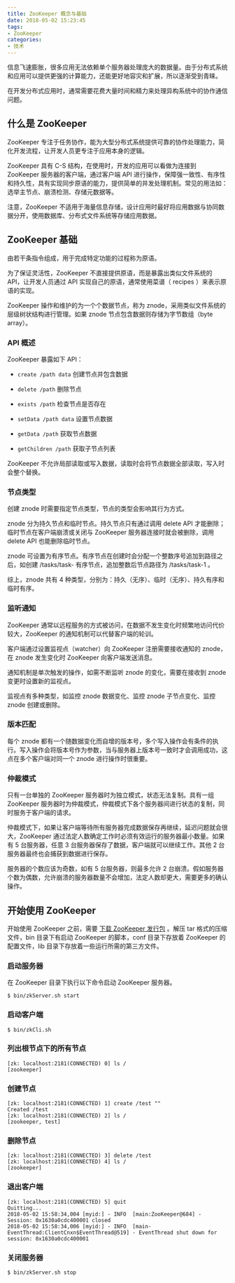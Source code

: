 ```yaml
---
title: ZooKeeper 概念与基础
date: 2018-05-02 15:23:45
tags:
- ZooKeeper
categories:
- 技术
---
```


信息飞速膨胀，很多应用无法依赖单个服务器处理庞大的数据量。由于分布式系统和应用可以提供更强的计算能力，还能更好地容灾和扩展，所以逐渐受到青睐。

在开发分布式应用时，通常需要花费大量时间和精力来处理异构系统中的协作通信问题。





<!-- more -->

## 什么是 ZooKeeper

ZooKeeper 专注于任务协作，能为大型分布式系统提供可靠的协作处理能力，简化开发流程，让开发人员更专注于应用本身的逻辑。

ZooKeeper 具有 C-S 结构，在使用时，开发的应用可以看做为连接到 ZooKeeper 服务器的客户端，通过客户端 API 进行操作，保障强一致性、有序性和持久性，具有实现同步原语的能力，提供简单的并发处理机制。常见的用法如：选举主节点、崩溃检测、存储元数据等。

注意，ZooKeeper 不适用于海量信息存储，设计应用时最好将应用数据与协同数据分开，使用数据库、分布式文件系统等存储应用数据。



## ZooKeeper 基础

由若干条指令组成，用于完成特定功能的过程称为原语。

为了保证灵活性，ZooKeeper 不直接提供原语，而是暴露出类似文件系统的 API，让开发人员通过 API 实现自己的原语，通常使用菜谱（ recipes ）来表示原语的实现。

ZooKeeper 操作和维护的为一个个数据节点，称为 znode，采用类似文件系统的层级树状结构进行管理。如果 znode 节点包含数据则存储为字节数组（byte array）。



### API 概述


ZooKeeper 暴露如下 API：

* `create /path data` 创建节点并包含数据


* `delete /path` 删除节点
* `exists /path` 检查节点是否存在
* `setData /path data` 设置节点数据
* `getData /path` 获取节点数据
* `getChildren /path` 获取子节点列表

ZooKeeper 不允许局部读取或写入数据，读取时会将节点数据全部读取，写入时会整个替换。



### 节点类型

创建 znode 时需要指定节点类型，节点的类型会影响其行为方式。

znode 分为持久节点和临时节点。持久节点只有通过调用 delete API 才能删除；临时节点在客户端崩溃或关闭与 ZooKeeper 服务器连接时就会被删除，调用 delete API 也能删除临时节点。

znode 可设置为有序节点。有序节点在创建时会分配一个整数序号追加到路径之后，如创建 /tasks/task- 有序节点，追加整数后节点路径为 /tasks/task-1 。

综上，znode 共有 4 种类型，分别为：持久（无序）、临时（无序）、持久有序和临时有序。 



### 监听通知

ZooKeeper 通常以远程服务的方式被访问，在数据不发生变化时频繁地访问代价较大，ZooKeeper 的通知机制可以代替客户端的轮训。

客户端通过设置监视点（watcher）向 ZooKeeper 注册需要接收通知的 znode，在 znode 发生变化时 ZooKeeper 向客户端发送消息。

通知机制是单次触发的操作，如需不断监听 znode 的变化，需要在接收到 znode 变更时设置新的监视点。

监视点有多种类型，如监控 znode 数据变化、监控 znode 子节点变化、监控 znode 创建或删除。



### 版本匹配

每个 znode 都有一个随数据变化而自增的版本号，多个写入操作会有条件的执行。写入操作会将版本号作为参数，当与服务器上版本号一致时才会调用成功，这点在多个客户端对同一个 znode 进行操作时很重要。



### 仲裁模式

只有一台单独的 ZooKeeper 服务器时为独立模式，状态无法复制。具有一组 ZooKeeper 服务器时为仲裁模式，仲裁模式下各个服务器间进行状态的复制，同时服务于客户端的请求。

仲裁模式下，如果让客户端等待所有服务器完成数据保存再继续，延迟问题就会很大，ZooKeeper 通过法定人数确定工作时必须有效运行的服务器最小数量。如果有 5 台服务器，任意 3 台服务器保存了数据，客户端就可以继续工作。其他 2 台服务器最终也会捕获到数据进行保存。

服务器的个数应该为奇数，如有 5 台服务器，则最多允许 2 台崩溃。假如服务器个数为偶数，允许崩溃的服务器数量不会增加，法定人数却更大，需要更多的确认操作。



## 开始使用 ZooKeeper

开始使用 ZooKeeper 之前，需要 [下载 ZooKeeper 发行包](https://zookeeper.apache.org/) 。解压 tar 格式的压缩文件，bin 目录下有启动 ZooKeeper 的脚本，conf 目录下存放着 ZooKeeper 的配置文件，lib 目录下存放着一些运行所需的第三方文件。



### 启动服务器

在 ZooKeeper 目录下执行以下命令启动 ZooKeeper 服务器。

```shell
$ bin/zkServer.sh start
```



### 启动客户端

```shell
$ bin/zkCli.sh
```



### 列出根节点下的所有节点

```shell
[zk: localhost:2181(CONNECTED) 0] ls /
[zookeeper]
```



### 创建节点

```shell
[zk: localhost:2181(CONNECTED) 1] create /test ""
Created /test
[zk: localhost:2181(CONNECTED) 2] ls /
[zookeeper, test]
```



### 删除节点

```shell
[zk: localhost:2181(CONNECTED) 3] delete /test
[zk: localhost:2181(CONNECTED) 4] ls /
[zookeeper]
```



### 退出客户端

```shell
[zk: localhost:2181(CONNECTED) 5] quit
Quitting...
2018-05-02 15:58:34,004 [myid:] - INFO  [main:ZooKeeper@684] - Session: 0x1630a0cdc400001 closed
2018-05-02 15:58:34,006 [myid:] - INFO  [main-EventThread:ClientCnxn$EventThread@519] - EventThread shut down for session: 0x1630a0cdc400001
```



### 关闭服务器

```shell
$ bin/zkServer.sh stop
```

